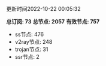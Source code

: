 更新时间2022-10-22 00:05:32

**总订阅: 73**
**总节点: 2057**
**有效节点: 757**
- ss节点: 476
- v2ray节点: 248
- trojan节点: 31
- ssr节点: 2
